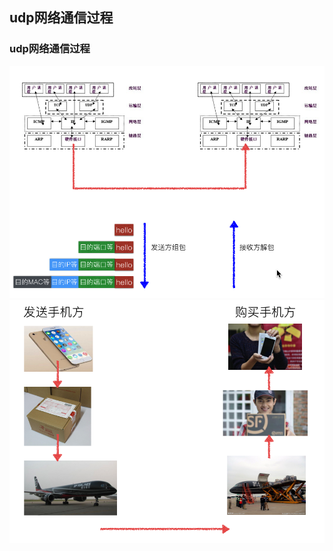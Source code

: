 ## udp网络通信过程
### udp网络通信过程

![alt文本](Images/Snip20160902_79.png "Title")
![alt文本](Images/Snip20160902_80.png "Title")

